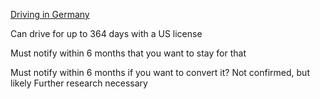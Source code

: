 [Driving in Germany](https://de.usembassy.gov/u-s-citizen-services/local-resources-of-u-s-citizens/living-in-germany/driving-in-germany/)

Can drive for up to 364 days with a US license

Must notify within 6 months that you want to stay for that

Must notify within 6 months if you want to convert it? Not confirmed, but likely Further research necessary



